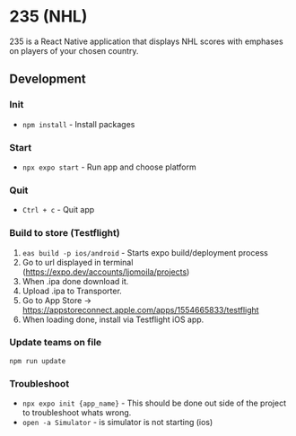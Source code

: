 # 235 (NHL)

235 is a React Native application that displays NHL scores with emphases on players of your chosen country.

## Development

### Init

- `npm install` - Install packages

### Start

- `npx expo start` - Run app and choose platform

### Quit

- `Ctrl + c` - Quit app

### Build to store (Testflight)

1. `eas build -p ios/android` - Starts expo build/deployment process
2. Go to url displayed in terminal (https://expo.dev/accounts/ljomoila/projects)
3. When .ipa done download it.
4. Upload .ipa to Transporter.
5. Go to App Store -> https://appstoreconnect.apple.com/apps/1554665833/testflight
6. When loading done, install via Testflight iOS app.

### Update teams on file

`npm run update`

### Troubleshoot

- `npx expo init {app_name}` - This should be done out side of the project to troubleshoot whats wrong.
- `open -a Simulator` - is simulator is not starting (ios)
